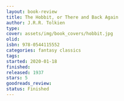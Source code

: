 ```yaml
--- 
layout: book-review 
title: The Hobbit, or There and Back Again 
author: J.R.R. Tolkien 
type: 
cover: assets/img/book_covers/hobbit.jpg
olid:  
isbn: 978-0544115552
categories: fantasy classics
tags:  
started: 2020-01-18
finished: 
released: 1937
stars: 5
goodreads_review:  
status: Finished
---  
```

